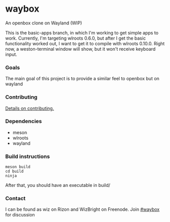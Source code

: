 # waybox
An openbox clone on Wayland (WIP)

This is the basic-apps branch, in which I'm working to get simple apps to work.
Currently, I'm targeting wlroots 0.6.0, but after I get the basic functionality
worked out, I want to get it to compile with wlroots 0.10.0.  Right now, a
weston-terminal window will show, but it won't receive keyboard input.

### Goals
The main goal of this project is to provide a similar feel to openbox but on wayland

### Contributing

[Details on
contributing.](https://github.com/wizbright/waybox/blob/master/CONTRIBUTING.md)

### Dependencies

* meson
* wlroots
* wayland

### Build instructions

```
meson build
cd build
ninja
```

After that, you should have an executable in build/

### Contact
I can be found as wiz on Rizon and WizBright on Freenode. 
Join [#waybox](http://webchat.freenode.net/?channels=waybox) for discussion
